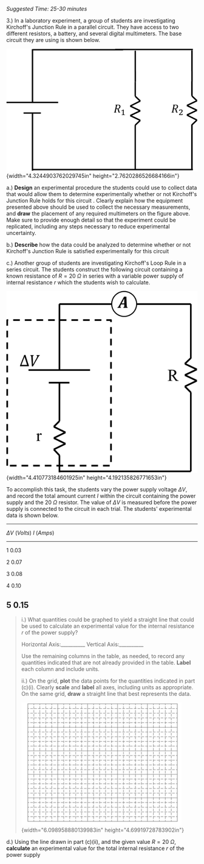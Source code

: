 *Suggested Time: 25-30 minutes*

3.) In a laboratory experiment, a group of students are investigating
Kirchoff's Junction Rule in a parallel circuit. They have access to two
different resistors, a battery, and several digital multimeters. The
base circuit they are using is shown below.

![](media/image2.png){width="4.3244903762029745in"
height="2.7620286526684166in"}

a.) **Design** an experimental procedure the students could use to
collect data that would allow them to determine experimentally whether
or not Kirchoff's Junction Rule holds for this circuit . Clearly explain
how the equipment presented above should be used to collect the
necessary measurements, and **draw** the placement of any required
multimeters on the figure above. Make sure to provide enough detail so
that the experiment could be replicated, including any steps necessary
to reduce experimental uncertainty.

b.) **Describe** how the data could be analyzed to determine whether or
not Kirchoff's Junction Rule is satisfied experimentally for this
circuit

c.) Another group of students are investigating Kirchoff's Loop Rule in
a series circuit. The students construct the following circuit
containing a known resistance of $R = 20\ \Omega$ in series with a
variable power supply of internal resistance $r$ which the students wish
to calculate.

![](media/image3.png){width="4.410773184601925in"
height="4.192135826771653in"}

To accomplish this task, the students vary the power supply voltage
$\Delta V$, and record the total amount current $I$ within the circuit
containing the power supply and the $20\ \Omega$ resistor. The value of
$\Delta V$ is measured before the power supply is connected to the
circuit in each trial. The students' experimental data is shown below.

  ---------------------------------------------------------------------------
  $\Delta V\ (Volts)$   $I\ (Amps)$                         
  --------------------- ----------------- ----------------- -----------------
  1                     0.03                                

  2                     0.07                                

  3                     0.08                                

  4                     0.10                                

  5                     0.15                                
  ---------------------------------------------------------------------------

> i.) What quantities could be graphed to yield a straight line that
> could be used to calculate an experimental value for the internal
> resistance $r$ of the power supply?
>
> Horizontal Axis:\_\_\_\_\_\_\_\_\_\_ Vertical
> Axis:\_\_\_\_\_\_\_\_\_\_
>
> Use the remaining columns in the table, as needed, to record any
> quantities indicated that are not already provided in the table.
> **Label** each column and include units.
>
> ii.) On the grid, **plot** the data points for the quantities
> indicated in part (c)(i). Clearly **scale** and **label** all axes,
> including units as appropriate. On the same grid, **draw** a straight
> line that best represents the data.
>
> ![](../../common/grid.png){width="6.098958880139983in"
> height="4.69919728783902in"}

d.) Using the line drawn in part (c)(ii), and the given value
$R = 20\ \Omega$, **calculate** an experimental value for the total
internal resistance $r$ of the power supply
